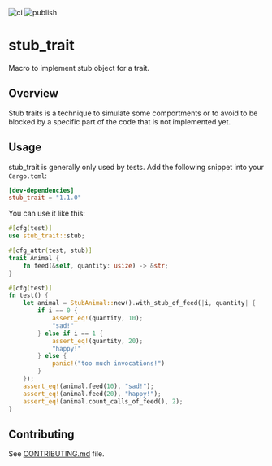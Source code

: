 ![ci](https://github.com/leroyguillaume/stub_trait/actions/workflows/ci.yml/badge.svg)
![publish](https://github.com/leroyguillaume/stub_trait/actions/workflows/publish.yml/badge.svg)

# stub_trait

Macro to implement stub object for a trait.

## Overview

Stub traits is a technique to simulate some comportments or to avoid to be blocked by a specific part of the code that is not implemented yet.

## Usage

stub_trait is generally only used by tests. Add the following snippet into your `Cargo.toml`:
```toml
[dev-dependencies]
stub_trait = "1.1.0"
```

You can use it like this:
```rust
#[cfg(test)]
use stub_trait::stub;

#[cfg_attr(test, stub)]
trait Animal {
    fn feed(&self, quantity: usize) -> &str;
}

#[cfg(test)]
fn test() {
    let animal = StubAnimal::new().with_stub_of_feed(|i, quantity| {
        if i == 0 {
            assert_eq!(quantity, 10);
            "sad!"
        } else if i == 1 {
            assert_eq!(quantity, 20);
            "happy!"
        } else {
            panic!("too much invocations!")
        }
    });
    assert_eq!(animal.feed(10), "sad!");
    assert_eq!(animal.feed(20), "happy!");
    assert_eq!(animal.count_calls_of_feed(), 2);
}
```

## Contributing

See [CONTRIBUTING.md](CONTRIBUTING.md) file.
